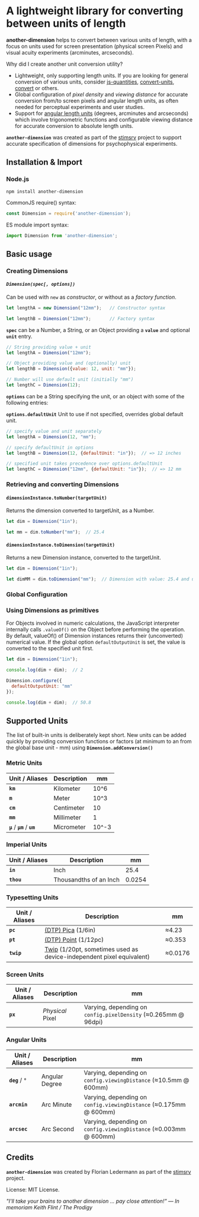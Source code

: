 # A lightweight library for converting between units of length

**another-dimension** helps to convert between various units of length, with a focus on units used for screen presentation (physical screen Pixels) and visual acuity experiments (arcminutes, arcseconds).

Why did I create another unit conversion utility?

- Lightweight, only supporting length units. If you are looking for general conversion of various units, consider [js-quantities](https://www.npmjs.com/package/js-quantities), [convert-units](https://www.npmjs.com/package/convert-units), [convert](https://www.npmjs.com/package/convert) or others.
- Global configuration of *pixel density* and *viewing distance* for accurate conversion from/to screen pixels and angular length units, as often needed for perceptual experiments and user studies.
- Support for [angular length units](https://en.wikipedia.org/wiki/Angular_distance) (degrees, arcminutes and arcseconds) which involve trigonometric functions and configurable viewing distance for accurate conversion to absolute length units.

**`another-dimension`** was created as part of the [stimsrv](https://github.com/floledermann/stimsrv) project to support accurate specification of dimensions for psychophysical experiments.

## Installation & Import

### Node.js

```
npm install another-dimension
```

CommonJS require() syntax:

```javascript
const Dimension = require('another-dimension');
```

ES module import syntax:

```javascript
import Dimension from 'another-dimension';
```

## Basic usage

### Creating Dimensions

#### *`Dimension(spec[, options])`*

Can be used with `new` as *constructor*, or without as a *factory function*.

```javascript
let lengthA = new Dimension("12mm");   // Constructor syntax

let lengthB = Dimension("12mm");       // Factory syntax
```

**`spec`** can be a Number, a String, or an Object providing a **`value`** and optional **`unit`** entry.

```javascript
// String providing value + unit
let lengthA = Dimension("12mm");   

// Object providing value and (optionally) unit
let lengthB = Dimension({value: 12, unit: "mm"});

// Number will use default unit (initially "mm")
let lengthC = Dimension(12);       
```

**`options`** can be a String specifying the unit, or an object with some of the following entries:

**`options.defaultUnit`** Unit to use if not specified, overrides global default unit.

```javascript
// specify value and unit separately
let lengthA = Dimension(12, "mm");   

// specify defaultUnit in options
let lengthB = Dimension(12, {defaultUnit: "in"});  // => 12 inches

// specified unit takes precedence over options.defaultUnit
let lengthC = Dimension("12mm", {defaultUnit: "in"});  // => 12 mm    
```

### Retrieving and converting Dimensions

#### `dimensionInstance.toNumber(targetUnit)`

Returns the dimension converted to targetUnit, as a Number.

```javascript
let dim = Dimension("1in");

let mm = dim.toNumber("mm");  // 25.4
```

#### `dimensionInstance.toDimension(targetUnit)`

Returns a new Dimension instance, converted to the targetUnit.

```javascript
let dim = Dimension("1in");

let dimMM = dim.toDimension("mm");  // Dimension with value: 25.4 and unit: "mm"
```


### Global Configuration

### Using Dimensions as primitives

For Objects involved in numeric calculations, the JavaScript interpreter internally calls `.valueOf()` on the Object before performing the operation. By default, valueOf() of Dimension instances returns their (unconverted) numerical value. If the global option `defaultOutputUnit` is set, the value is converted to the specified unit first.

```javascript
let dim = Dimension("1in");

console.log(dim + dim);  // 2

Dimension.configure({
  defaultOutputUnit: "mm"
});

console.log(dim + dim);  // 50.8
```

## Supported Units

The list of built-in units is deliberately kept short. New units can be added quickly by providing conversion functions or factors (at minimum to an from the global base unit - mm) using **`Dimension.addConversion()`**

### Metric Units

| Unit / Aliases | Description | mm   |
| -------------- | ----------- | ---- |
| **`km`**       | Kilometer   | 10^6 |
| **`m`**        | Meter       | 10^3 |
| **`cm`**       | Centimeter  | 10   |
| **`mm`**       | Millimeter  | 1    |
| **`µ`** / **`µm`** / **`um`** | Micrometer | 10^-3 |

### Imperial Units

| Unit / Aliases | Description | mm   |
| -------------- | ----------- | ---- |
| **`in`**       | Inch        | 25.4 |
| **`thou`**     | Thousandths of an Inch | 0.0254 |

### Typesetting Units

| Unit / Aliases | Description  | mm   |
| -------------- | -----------  | ---- |
| **`pc`**       | [(DTP) Pica](https://en.wikipedia.org/wiki/Pica_(typography)) (1/6in)  | ≈4.23 |
| **`pt`**       | [(DTP) Point](https://en.wikipedia.org/wiki/Point_(typography)) (1/12pc) | ≈0.353 |
| **`twip`**     | [Twip](https://en.wikipedia.org/wiki/Twip) (1/20pt, sometimes used as device-independent pixel equivalent) | ≈0.0176 |

### Screen Units

| Unit / Aliases | Description    | mm   |
| -------------- | -----------    | ---- |
| **`px`**       | *Physical* Pixel | Varying, depending on `config.pixelDensity` (≈0.265mm @ 96dpi)|

### Angular Units

| Unit / Aliases | Description | mm   |
| -------------- | ----------- | ---- |
| **`deg`** / **`°`** | Angular Degree | Varying, depending on `config.viewingDistance` (≈10.5mm @ 600mm) |
| **`arcmin`**   | Arc Minute | Varying, depending on `config.viewingDistance` (≈0.175mm @ 600mm) |
| **`arcsec`**   | Arc Second | Varying, depending on `config.viewingDistance` (≈0.003mm @ 600mm)|

## Credits

**`another-dimension`** was created by Florian Ledermann as part of the [stimsrv](https://github.com/floledermann/stimsrv) project.

License: MIT License.
 
*"I'll take your brains to another dimension ... pay close attention!" — In memoriam Keith Flint / The Prodigy*
